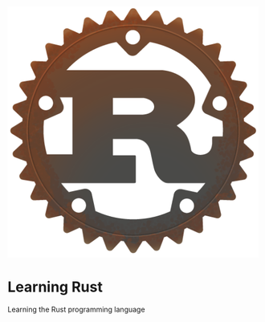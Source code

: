
<img width="500" height="500" src="assets/rust.png"></a>
# Learning Rust
Learning the Rust programming language
